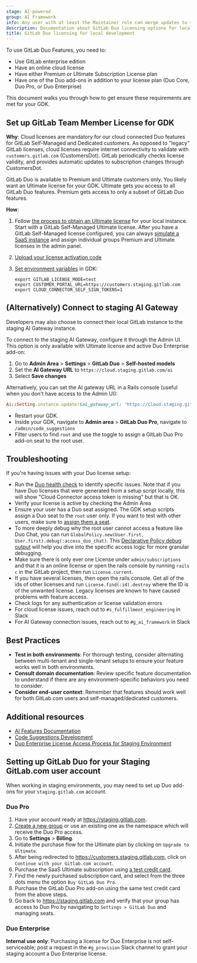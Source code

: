 ```yaml
---
stage: AI-powered
group: AI Framework
info: Any user with at least the Maintainer role can merge updates to this content. For details, see https://docs.gitlab.com/development/development_processes/#development-guidelines-review.
description: Documentation about GitLab Duo licensing options for local development
title: GitLab Duo licensing for local development
---
```


To use GitLab Duo Features, you need to:

- Use GitLab enterprise edition
- Have an online cloud license
- Have either Premium or Ultimate Subscription License plan
- Have one of the Duo add-ons in addition to your license plan (Duo Core, Duo Pro, or Duo Enterprise)

This document walks you through how to get ensure these requirements are met for your GDK.

## Set up GitLab Team Member License for GDK

**Why**: Cloud licenses are mandatory for our cloud connected Duo features for
GitLab Self-Managed and Dedicated customers. As opposed to "legacy" GitLab
licenses, cloud licenses require internet connectivity to validate with
`customers.gitlab.com` (CustomersDot). GitLab periodically checks license
validity, and provides automatic updates to subscription changes through
CustomersDot.

GitLab Duo is available to Premium and Ultimate customers only. You likely want
an Ultimate license for your GDK. Ultimate gets you access to all GitLab Duo
features. Premium gets access to only a subset of GitLab Duo features.

**How**:

1. Follow [the process to obtain an Ultimate license](https://handbook.gitlab.com/handbook/support/internal-support#gitlab-plan-or-license-for-team-members)
for your local instance. Start with a GitLab Self-Managed Ultimate license. After you have a GitLab Self-Managed license configured, you can always [simulate a SaaS instance](../ee_features.md#simulate-a-saas-instance) and assign individual groups Premium and Ultimate licenses in the admin panel.
1. [Upload your license activation code](../../administration/license.md#activate-gitlab-ee)
1. [Set environment variables](https://gitlab-org.gitlab.io/gitlab-development-kit/contributing/runit/#using-environment-variables) in GDK:

      ```shell
      export GITLAB_LICENSE_MODE=test
      export CUSTOMER_PORTAL_URL=https://customers.staging.gitlab.com
      export CLOUD_CONNECTOR_SELF_SIGN_TOKENS=1
      ```

## (Alternatively) Connect to staging AI Gateway

Developers may also choose to connect their local GitLab instance to the staging AI Gateway instance.

To connect to the staging AI Gateway, configure it through the Admin UI. This option is only available with Ultimate license and active Duo Enterprise add-on:

1. Go to **Admin Area** > **Settings** > **GitLab Duo** > **Self-hosted models**
1. Set the **AI Gateway URL** to `https://cloud.staging.gitlab.com/ai`
1. Select **Save changes**

Alternatively, you can set the AI gateway URL in a Rails console (useful when you don't have access to the Admin UI):

```ruby
Ai::Setting.instance.update!(ai_gateway_url: 'https://cloud.staging.gitlab.com/ai')
```

- Restart your GDK.
- Inside your GDK, navigate to **Admin area** > **GitLab Duo Pro**, navigate to `/admin/code_suggestions`
- Filter users to find `root` and use the toggle to assign a GitLab Duo Pro add-on seat to the root user.

## Troubleshooting

If you're having issues with your Duo license setup:

- Run the [Duo health check](../../administration/gitlab_duo/setup.md#run-a-health-check-for-gitlab-duo) to identify specific issues. Note that if you have Duo licenses that were generated from a setup script locally, this will show "Cloud Connector access token is missing" but that is OK.
- Verify your license is active by checking the Admin Area
- Ensure your user has a Duo seat assigned. The GDK setup scripts assign a Duo
  seat to the `root` user only. If you want to test with other users, make sure
  to [assign them a seat](../../subscriptions/subscription-add-ons.md#assign-gitlab-duo-seats).
- To more deeply debug why the root user cannot access a feature like Duo Chat, you can run `GlobalPolicy.new(User.first, User.first).debug(:access_duo_chat)`. This [Declarative Policy debug output](../policies.md#scores-order-performance) will help you dive into the specific access logic for more granular debugging.
- Make sure there is only ever one License under `admin/subscriptions` and that it is an online license or open the rails console by running `rails c` in the GitLab project, then run `License.current`.
- If you have several licenses, then open the rails console. Get all of the ids of other licenses and run `License.find(:id).destroy` where the ID is of the unwanted license. Legacy licenses are known to have caused problems with feature access.
- Check logs for any authentication or license validation errors
- For cloud license issues, reach out to `#s_fulfillment_engineering` in Slack
- For AI Gateway connection issues, reach out to `#g_ai_framework` in Slack

## Best Practices

- **Test in both environments**: For thorough testing, consider alternating between multi-tenant and single-tenant setups to ensure your feature works well in both environments.
- **Consult domain documentation**: Review specific feature documentation to understand if there are any environment-specific behaviors you need to consider.
- **Consider end-user context**: Remember that features should work well for both GitLab.com users and self-managed/dedicated customers.

## Additional resources

- [AI Features Documentation](_index.md)
- [Code Suggestions Development](code_suggestions.md)
- [Duo Enterprise License Access Process for Staging Environment](https://gitlab.com/gitlab-com/runbooks/-/blob/master/docs/duo/duo_license.md)

## Setting up GitLab Duo for your Staging GitLab.com user account

When working in staging environments, you may need to set up Duo add-ons for your `staging.gitlab.com` account.

### Duo Pro

1. Have your account ready at <https://staging.gitlab.com>.
1. [Create a new group](../../user/group/_index.md#create-a-group) or use an existing one as the namespace which will receive the Duo Pro access.
1. Go to **Settings** > **Billing**.
1. Initiate the purchase flow for the Ultimate plan by clicking on `Upgrade to Ultimate`.
1. After being redirected to <https://customers.staging.gitlab.com>, click on `Continue with your Gitlab.com account`.
1. Purchase the SaaS Ultimate subscription using [a test credit card](https://gitlab.com/gitlab-org/customers-gitlab-com#testing-credit-card-information).
1. Find the newly purchased subscription card, and select from the three dots menu the option `Buy GitLab Duo Pro`.
1. Purchase the GitLab Duo Pro add-on using the same test credit card from the above steps.
1. Go back to <https://staging.gitlab.com> and verify that your group has access to Duo Pro by navigating to `Settings > GitLab Duo` and managing seats.

### Duo Enterprise

**Internal use only**: Purchasing a license for Duo Enterprise is not
self-serviceable; post a request in the `#g_provision` Slack channel to grant
your staging account a Duo Enterprise license.
